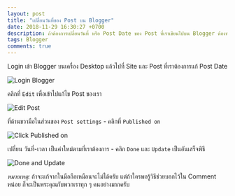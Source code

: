 ```yaml
---
layout: post
title: "เปลี่ยนวันที่ของ Post บน Blogger"
date: 2018-11-29 16:30:27 +0700
description: ถ้าต้องการเปลี่ยนวันที่ หรือ Post Date ของ Post ที่เราเขียนไปบน Blogger ต้องทำแบบนี้
tags: Blogger
comments: true
---
```

Login เข้า Blogger บนเครื่อง Desktop แล้วไปที่ Site และ Post ที่เราต้องการแก้ Post Date

![Login Blogger](https://res.cloudinary.com/sdees-reallife/image/upload/c_scale,w_600/v1543485308/Screenshot_from_2018-11-29_16-54-37.png)

คลิกที่ `Edit` เพื่อเข้าไปแก้ไข Post ของเรา

![Edit Post](https://res.cloudinary.com/sdees-reallife/image/upload/c_scale,w_600/v1543484726/Screenshot_from_2018-11-29_16-35-09.png)

ที่ด้านขวามือในส่วนของ `Post settings` - คลิกที่ `Published on`

![Click Published on](https://res.cloudinary.com/sdees-reallife/image/upload/c_scale,w_600/v1543484770/Screenshot_from_2018-11-29_16-36-26.png)

เปลี่ยน วันที่-เวลา เป็นค่าใหม่ตามที่เราต้องการ - คลิก `Done` และ `Update` เป็นอันเสร็จพิธี

![Done and Update](https://res.cloudinary.com/sdees-reallife/image/upload/c_scale,w_600/v1543484781/Screenshot_from_2018-11-29_16-38-00.png)

*หมายเหตุ:* ถ้าจะแก้จากในมือถือเหมือนจะไม่ได้ครับ แต่ถ้าใครพอรู้วิธีช่วยบอกไว้ใน Comment หน่อย ก็จะเป็นพระคุณกับพวกเราทุก ๆ คนอย่างมากครับ
